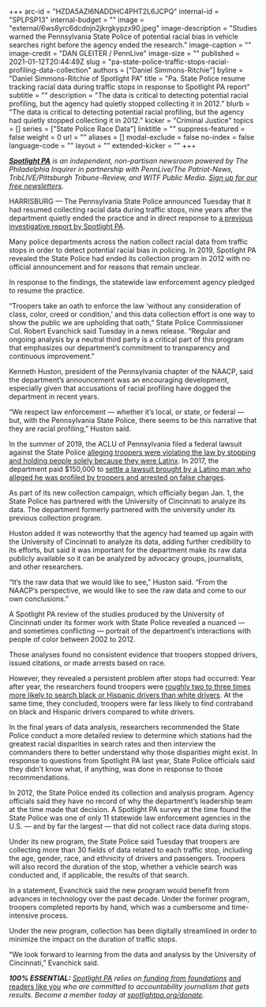 +++
arc-id = "HZDA5AZI6NADDHC4PHT2L6JCPQ"
internal-id = "SPLPSP13"
internal-budget = ""
image = "external/6ws8yrc6dcdnjn2jkrgkypzx90.jpeg"
image-description = "Studies warned the Pennsylvania State Police of potential racial bias in vehicle searches right before the agency ended the research."
image-caption = ""
image-credit = "DAN GLEITER / PennLive"
image-size = ""
published = 2021-01-12T20:44:49Z
slug = "pa-state-police-traffic-stops-racial-profiling-data-collection"
authors = ["Daniel Simmons-Ritchie"]
byline = "Daniel Simmons-Ritchie of Spotlight PA"
title = "Pa. State Police resume tracking racial data during traffic stops in response to Spotlight PA report"
subtitle = ""
description = "The data is critical to detecting potential racial profiling, but the agency had quietly stopped collecting it in 2012."
blurb = "The data is critical to detecting potential racial profiling, but the agency had quietly stopped collecting it in 2012."
kicker = "Criminal Justice"
topics = []
series = ["State Police Race Data"]
linktitle = ""
suppress-featured = false
weight = 0
url = ""
aliases = []
modal-exclude = false
no-index = false
language-code = ""
layout = ""
extended-kicker = ""
+++

<a href="https://www.spotlightpa.org/"><i><b>Spotlight PA</b></i></a><i> is an independent, non-partisan newsroom powered by The Philadelphia Inquirer in partnership with PennLive/The Patriot-News, TribLIVE/Pittsburgh Tribune-Review, and WITF Public Media. </i><a href="https://www.spotlightpa.org/newsletters"><i>Sign up for our free newsletters</i></a><i>.</i>

HARRISBURG — The Pennsylvania State Police announced Tuesday that it had resumed collecting racial data during traffic stops, nine years after the department quietly ended the practice and in direct response to <a href="https://www.spotlightpa.org/news/2019/09/pa-state-police-stopped-tracking-driver-race/" target="_blank">a previous investigative report by Spotlight PA</a>.

Many police departments across the nation collect racial data from traffic stops in order to detect potential racial bias in policing. In 2019, Spotlight PA revealed the State Police had ended its collection program in 2012 with no official announcement and for reasons that remain unclear.

In response to the findings, the statewide law enforcement agency pledged to resume the practice.

“Troopers take an oath to enforce the law ‘without any consideration of class, color, creed or condition,’ and this data collection effort is one way to show the public we are upholding that oath,” State Police Commissioner Col. Robert Evanchick said Tuesday in a news release. “Regular and ongoing analysis by a neutral third party is a critical part of this program that emphasizes our department’s commitment to transparency and continuous improvement.”

<script src="https://www.spotlightpa.org/embed.js" async></script><div data-spl-embed-version="1" data-spl-src="https://www.spotlightpa.org/embeds/donate/?teaser_text=Spotlight%20PA%20provides%20essential%20accountability%20journalism%20that%20drives%20positive%20change%20thanks%20to%20the%20support%20of%20its%20members.&cta_text=DONATE%20NOW&eyebrow_text=become%20a%20member"></div>

Kenneth Huston, president of the Pennsylvania chapter of the NAACP, said the department’s announcement was an encouraging development, especially given that accusations of racial profiling have dogged the department in recent years.

“We respect law enforcement — whether it’s local, or state, or federal — but, with the Pennsylvania State Police, there seems to be this narrative that they are racial profiling,” Huston said.

In the summer of 2019, the ACLU of Pennsylvania filed a federal lawsuit against the State Police <a href="https://www.inquirer.com/news/pennsylvania-troopers-aclu-lawsuit-latinos-immigration-ice-no-sanctuary-20190627.html" target=_blank>alleging troopers were violating the law by stopping and holding people solely because they were Latinx</a>. In 2017, the department paid $150,000 to <a href="https://www.spotlightpa.org/news/2020/01/pennsylvania-state-police-racial-bias-traffic-stops-vehicle-searches/" target=_blank>settle a lawsuit brought by a Latino man who alleged he was profiled by troopers and arrested on false charges</a>.

As part of its new collection campaign, which officially began Jan. 1, the State Police has partnered with the University of Cincinnati to analyze its data. The department formerly partnered with the university under its previous collection program.

Huston added it was noteworthy that the agency had teamed up again with the University of Cincinnati to analyze its data, adding further credibility to its efforts, but said it was important for the department make its raw data publicly available so it can be analyzed by advocacy groups, journalists, and other researchers.

“It’s the raw data that we would like to see,” Huston said. “From the NAACP’s perspective, we would like to see the raw data and come to our own conclusions.”

A Spotlight PA review of the studies produced by the University of Cincinnati under its former work with State Police revealed a nuanced — and sometimes conflicting — portrait of the department’s interactions with people of color between 2002 to 2012.

Those analyses found no consistent evidence that troopers stopped drivers, issued citations, or made arrests based on race.

However, they revealed a persistent problem after stops had occurred: Year after year, the researchers found troopers were <a href="https://www.spotlightpa.org/news/2020/01/pennsylvania-state-police-racial-bias-traffic-stops-vehicle-searches/" target=_blank>roughly two to three times more likely to search black or Hispanic drivers than white drivers</a>. At the same time, they concluded, troopers were far less likely to find contraband on black and Hispanic drivers compared to white drivers.

<script src="https://www.spotlightpa.org/embed.js" async></script><div data-spl-embed-version="1" data-spl-src="https://www.spotlightpa.org/embeds/newsletter/"></div>

In the final years of data analysis, researchers recommended the State Police conduct a more detailed review to determine which stations had the greatest racial disparities in search rates and then interview the commanders there to better understand why those disparities might exist. In response to questions from Spotlight PA last year, State Police officials said they didn’t know what, if anything, was done in response to those recommendations.

In 2012, the State Police ended its collection and analysis program. Agency officials said they have no record of why the department’s leadership team at the time made that decision. A Spotlight PA survey at the time found the State Police was one of only 11 statewide law enforcement agencies in the U.S. — and by far the largest — that did not collect race data during stops.

Under its new program, the State Police said Tuesday that troopers are collecting more than 30 fields of data related to each traffic stop, including the age, gender, race, and ethnicity of drivers and passengers. Troopers will also record the duration of the stop, whether a vehicle search was conducted and, if applicable, the results of that search.

In a statement, Evanchick said the new program would benefit from advances in technology over the past decade. Under the former program, troopers completed reports by hand, which was a cumbersome and time-intensive process.

Under the new program, collection has been digitally streamlined in order to minimize the impact on the duration of traffic stops.

“We look forward to learning from the data and analysis by the University of Cincinnati,” Evanchick said.

<i><b>100% ESSENTIAL:</b></i><i> </i><a href="https://www.spotlightpa.org/"><i>Spotlight PA</i></a><i> relies on</i><a href="https://www.spotlightpa.org/support"><i> funding from foundations</i></a><i> </i><a href="https://www.spotlightpa.org/support">and readers like you</a><i> who are committed to accountability journalism that gets results. Become a member today at </i><a href="http://checkout.fundjournalism.org/memberform?org_id=spotlightpa&campaign=701f4000000TVuIAAW"><i>spotlightpa.org/donate</i></a><i>.</i>
